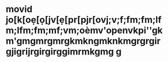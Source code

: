 # movid jo[k[oẹ[ọ[jv[ẹ[pr[pjr[ovj;v;f;fm;fm;lfm;lfm;fm;mf;vm;oèmv'openvkpi''gkm'gmgmrgmrgkmkngmknkmgrgrgirgjigrijrgirgirggimrmkgmg g 
